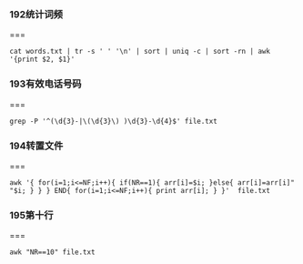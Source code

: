 ### 192统计词频
===
```$shell
cat words.txt | tr -s ' ' '\n' | sort | uniq -c | sort -rn | awk '{print $2, $1}'
``` 
### 193有效电话号码
===
```$shell
grep -P '^(\d{3}-|\(\d{3}\) )\d{3}-\d{4}$' file.txt

```
### 194转置文件
===
```$shell
awk '{ for(i=1;i<=NF;i++){ if(NR==1){ arr[i]=$i; }else{ arr[i]=arr[i]" "$i; } } } END{ for(i=1;i<=NF;i++){ print arr[i]; } }'  file.txt
```
### 195第十行
===
```$shell
awk "NR==10" file.txt
```